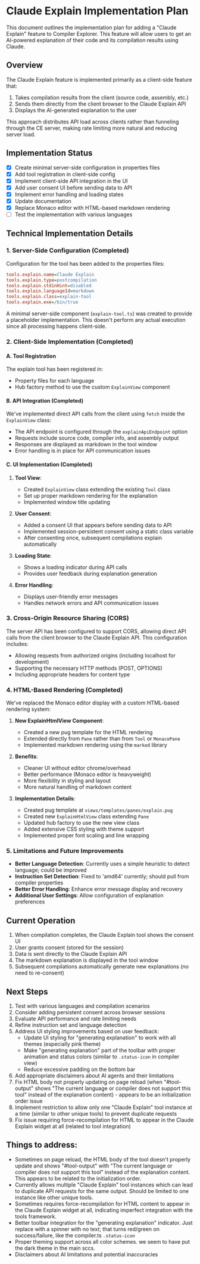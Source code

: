 # Claude Explain Implementation Plan

This document outlines the implementation plan for adding a "Claude Explain" feature to Compiler Explorer. This feature will allow users to get an AI-powered explanation of their code and its compilation results using Claude.

## Overview

The Claude Explain feature is implemented primarily as a client-side feature that:
1. Takes compilation results from the client (source code, assembly, etc.)
2. Sends them directly from the client browser to the Claude Explain API
3. Displays the AI-generated explanation to the user

This approach distributes API load across clients rather than funneling through the CE server, making rate limiting more natural and reducing server load.

## Implementation Status

- [x] Create minimal server-side configuration in properties files
- [x] Add tool registration in client-side config
- [x] Implement client-side API integration in the UI
- [x] Add user consent UI before sending data to API
- [x] Implement error handling and loading states
- [x] Update documentation
- [x] Replace Monaco editor with HTML-based markdown rendering
- [ ] Test the implementation with various languages

## Technical Implementation Details

### 1. Server-Side Configuration (Completed)

Configuration for the tool has been added to the properties files:

```ini
tools.explain.name=Claude Explain
tools.explain.type=postcompilation
tools.explain.stdinHint=disabled
tools.explain.languageId=markdown
tools.explain.class=explain-tool
tools.explain.exe=/bin/true
```

A minimal server-side component (`explain-tool.ts`) was created to provide a placeholder implementation. This doesn't perform any actual execution since all processing happens client-side.

### 2. Client-Side Implementation (Completed)

#### A. Tool Registration

The explain tool has been registered in:
- Property files for each language
- Hub factory method to use the custom `ExplainView` component

#### B. API Integration (Completed)

We've implemented direct API calls from the client using `fetch` inside the `ExplainView` class:

- The API endpoint is configured through the `explainApiEndpoint` option
- Requests include source code, compiler info, and assembly output
- Responses are displayed as markdown in the tool window
- Error handling is in place for API communication issues

#### C. UI Implementation (Completed)

1. **Tool View**:
   - Created `ExplainView` class extending the existing `Tool` class
   - Set up proper markdown rendering for the explanation
   - Implemented window title updating

2. **User Consent**:
   - Added a consent UI that appears before sending data to API
   - Implemented session-persistent consent using a static class variable
   - After consenting once, subsequent compilations explain automatically

3. **Loading State**:
   - Shows a loading indicator during API calls
   - Provides user feedback during explanation generation

4. **Error Handling**:
   - Displays user-friendly error messages
   - Handles network errors and API communication issues

### 3. Cross-Origin Resource Sharing (CORS)

The server API has been configured to support CORS, allowing direct API calls from the client browser to the Claude Explain API. This configuration includes:

- Allowing requests from authorized origins (including localhost for development)
- Supporting the necessary HTTP methods (POST, OPTIONS)
- Including appropriate headers for content type

### 4. HTML-Based Rendering (Completed)

We've replaced the Monaco editor display with a custom HTML-based rendering system:

1. **New ExplainHtmlView Component**:
   - Created a new pug template for the HTML rendering
   - Extended directly from `Pane` rather than from `Tool` or `MonacoPane`
   - Implemented markdown rendering using the `marked` library

2. **Benefits**:
   - Cleaner UI without editor chrome/overhead
   - Better performance (Monaco editor is heavyweight)
   - More flexibility in styling and layout
   - More natural handling of markdown content

3. **Implementation Details**:
   - Created pug template at `views/templates/panes/explain.pug`
   - Created new `ExplainHtmlView` class extending `Pane`
   - Updated hub factory to use the new view class
   - Added extensive CSS styling with theme support
   - Implemented proper font scaling and line wrapping

### 5. Limitations and Future Improvements

- **Better Language Detection**: Currently uses a simple heuristic to detect language; could be improved
- **Instruction Set Detection**: Fixed to 'amd64' currently; should pull from compiler properties
- **Better Error Handling**: Enhance error message display and recovery
- **Additional User Settings**: Allow configuration of explanation preferences

## Current Operation

1. When compilation completes, the Claude Explain tool shows the consent UI
2. User grants consent (stored for the session)
3. Data is sent directly to the Claude Explain API
4. The markdown explanation is displayed in the tool window
5. Subsequent compilations automatically generate new explanations (no need to re-consent)

## Next Steps

1. Test with various languages and compilation scenarios
2. Consider adding persistent consent across browser sessions
3. Evaluate API performance and rate limiting needs
4. Refine instruction set and language detection
5. Address UI styling improvements based on user feedback:
   - Update UI styling for "generating explanation" to work with all themes (especially pink theme)
   - Make "generating explanation" part of the toolbar with proper animation and status colors (similar to `.status-icon` in compiler view)
   - Reduce excessive padding on the bottom bar
6. Add appropriate disclaimers about AI agents and their limitations
7. Fix HTML body not properly updating on page reload (when "#tool-output" shows "The current language or compiler does not support this tool" instead of the explanation content) - appears to be an initialization order issue
8. Implement restriction to allow only one "Claude Explain" tool instance at a time (similar to other unique tools) to prevent duplicate requests
9. Fix issue requiring force-recompilation for HTML to appear in the Claude Explain widget at all (related to tool integration)

## Things to address:
- Sometimes on page reload, the HTML body of the tool doesn't properly update and shows "#tool-output" with "The current language or compiler does not support this tool" instead of the explanation content. This appears to be related to the initialization order.
- Currently allows multiple "Claude Explain" tool instances which can lead to duplicate API requests for the same output. Should be limited to one instance like other unique tools.
- Sometimes requires force-recompilation for HTML content to appear in the Claude Explain widget at all, indicating imperfect integration with the tools framework.
- Better toolbar integration for the "generating explanation" indicator. Just replace with a spinner with no text; that turns red/green on success/failure, like the compiler.ts `.status-icon`
- Proper theming support across all color schemes. we seem to have put the dark theme in the main sccs.
- Disclaimers about AI limitations and potential inaccuracies
